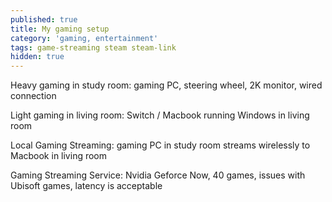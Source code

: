 ```yaml
---
published: true
title: My gaming setup
category: 'gaming, entertainment'
tags: game-streaming steam steam-link
hidden: true
---
```


Heavy gaming in study room: gaming PC, steering wheel, 2K monitor, wired connection

Light gaming in living room: Switch / Macbook running Windows in living room

Local Gaming Streaming: gaming PC in study room streams wirelessly to Macbook in living room

Gaming Streaming Service: Nvidia Geforce Now, 40 games, issues with Ubisoft games, latency is acceptable